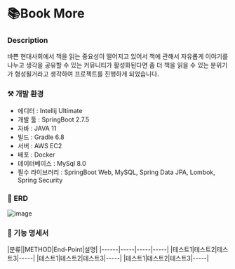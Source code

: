 # 📚Book More

### Description

바쁜 현대사회에서 책을 읽는 중요성이 떨어지고 있어서 책에 관해서 자유롭게 이야기를 나누고 생각을 공유할 수 있는 커뮤니티가 활성화된다면 좀 더 책을 읽을 수 있는 분위기가 형성될거라고 생각하여 프로젝트를 진행하게 되었습니다.

### ⚒️ 개발 환경

- 에디터 : Intellij Ultimate
- 개발 툴 : SpringBoot 2.7.5
- 자바 : JAVA 11
- 빌드 : Gradle 6.8
- 서버 : AWS EC2
- 배포 : Docker
- 데이터베이스 : MySql 8.0
- 필수 라이브러리 : SpringBoot Web, MySQL, Spring Data JPA, Lombok, Spring Security

### 📍 ERD
![image](https://user-images.githubusercontent.com/80660768/213124597-e952d940-0b88-42bf-9dbd-050cfbaf463c.png)

### 📄 기능 명세서

|분류||METHOD|End-Point|설명|
|------|-----|-----|-----|
|테스트1|테스트2|테스트3|-----|
|테스트1|테스트2|테스트3|-----|
|테스트1|테스트2|테스트3|-----|
